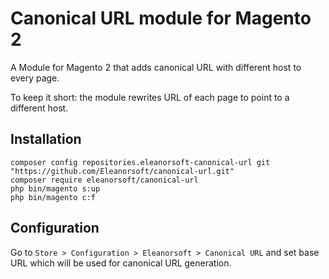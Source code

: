 # Canonical URL module for Magento 2
A Module for Magento 2 that adds canonical URL with different host to every page.

To keep it short: the module rewrites URL of each page to point to a different host.

## Installation
```
composer config repositories.eleanorsoft-canonical-url git "https://github.com/Eleanorsoft/canonical-url.git"
composer require eleanorsoft/canonical-url
php bin/magento s:up
php bin/magento c:f
```

## Configuration
Go to `Store > Configuration > Eleanorsoft > Canonical URL` and set base URL which will be used for canonical URL generation.
